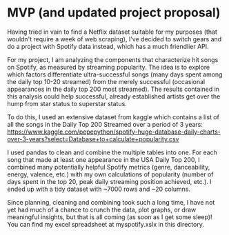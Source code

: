 # MVP (and updated project proposal)

Having tried in vain to find a Netflix dataset suitable for my purposes (that wouldn't require a week of web scraping), I've decided to switch gears and do a project with Spotify data instead, which has a much friendlier API.   

For my project, I am analyzing the components that characterize hit songs on Spotify, as measured by streaming popularity.  The idea is to explore which factors differentiate ultra-successful songs (many days spent among the daily top 10-20 streamed) from the merely successful (occasional appearances in the daily top 200 most streamed).  The results contained in this analysis could help successful, already established artists get over the hump from star status to superstar status.

To do this, I used an extensive dataset from kaggle which contains a list of all the songs in the Daily Top 200 Streamed over a period of 3 years:   https://www.kaggle.com/pepepython/spotify-huge-database-daily-charts-over-3-years?select=Database+to+calculate+popularity.csv

I used pandas to clean and combine the multiple tables into one.  For each song that made at least one appearance in the USA Daily Top 200,  I combined many potentially helpful Spotify metrics (genre, danceability, energy, valence, etc.) with my own calculations of popularity (number of days spent in the top 20, peak daily streaming position achieved, etc.).   I ended up with a tidy dataset with ~7000 rows and ~20 columns.

Since planning, cleaning and combining took such a long time, I have not yet had much of a chance to crunch the data, plot graphs, or draw meaningful insights, but that is all coming (as soon as I get some sleep)!  You can find my excel spreadsheet at myspotify.xslx in this directory.

